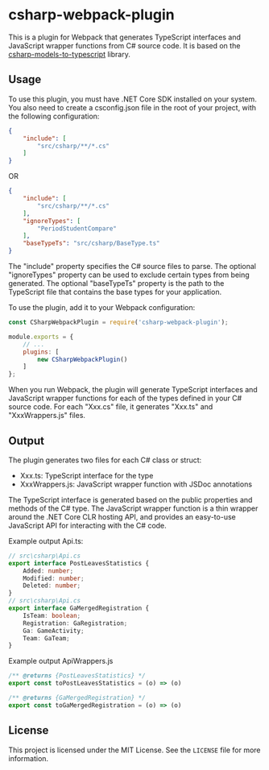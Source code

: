 # csharp-webpack-plugin

This is a plugin for Webpack that generates TypeScript interfaces and JavaScript wrapper functions from C# source code. It is based on the [csharp-models-to-typescript](https://github.com/svenheden/csharp-models-to-typescript) library.

## Usage
To use this plugin, you must have .NET Core SDK installed on your system. You also need to create a csconfig.json file in the root of your project, with the following configuration:



```json
{
    "include": [
        "src/csharp/**/*.cs"
    ]
}
```

OR

```json 
{
    "include": [
        "src/csharp/**/*.cs"
    ],
    "ignoreTypes": [
        "PeriodStudentCompare"
    ],
    "baseTypeTs": "src/csharp/BaseType.ts"    
}

```

The "include" property specifies the C# source files to parse. The optional "ignoreTypes" property can be used to exclude certain types from being generated. The optional "baseTypeTs" property is the path to the TypeScript file that contains the base types for your application.



To use the plugin, add it to your Webpack configuration:

```javascript
const CSharpWebpackPlugin = require('csharp-webpack-plugin');

module.exports = {
    // ...
    plugins: [
        new CSharpWebpackPlugin()
    ]
};
```



When you run Webpack, the plugin will generate TypeScript interfaces and JavaScript wrapper functions for each of the types defined in your C# source code. For each "Xxx.cs" file, it generates "Xxx.ts" and "XxxWrappers.js" files.



## Output

The plugin generates two files for each C# class or struct:

- Xxx.ts: TypeScript interface for the type
- XxxWrappers.js: JavaScript wrapper function with JSDoc annotations

The TypeScript interface is generated based on the public properties and methods of the C# type. The JavaScript wrapper function is a thin wrapper around the .NET Core CLR hosting API, and provides an easy-to-use JavaScript API for interacting with the C# code.



Example output Api.ts:

```typescript
// src\csharp\Api.cs
export interface PostLeavesStatistics {
    Added: number;
    Modified: number;
    Deleted: number;
}
// src\csharp\Api.cs
export interface GaMergedRegistration {
    IsTeam: boolean;
    Registration: GaRegistration;
    Ga: GameActivity;
    Team: GaTeam;
}
```

Example output ApiWrappers.js

```javascript
/** @returns {PostLeavesStatistics} */
export const toPostLeavesStatistics = (o) => (o)

/** @returns {GaMergedRegistration} */
export const toGaMergedRegistration = (o) => (o)
```







## License

This project is licensed under the MIT License. See the `LICENSE` file for more information.



